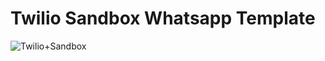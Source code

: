 # Twilio Sandbox Whatsapp Template

![Twilio+Sandbox](https://user-images.githubusercontent.com/81156510/162006593-09cf5254-d603-4fd1-834e-dc93b10a9a5b.jpg)
